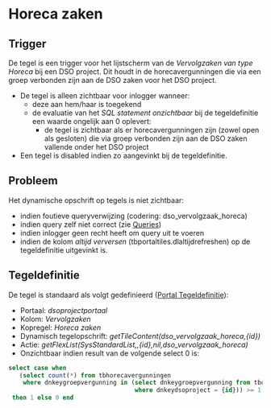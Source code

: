 # Horeca zaken

## Trigger

De tegel is een trigger voor het lijstscherm van de *Vervolgzaken van type Horeca* bij een DSO project. Dit houdt in de horecavergunningen die via een groep verbonden zijn aan de DSO zaken voor het DSO project.

  * De tegel is alleen zichtbaar voor inlogger wanneer:
    * deze aan hem/haar is toegekend
    * de evaluatie van het *SQL statement onzichtbaar* bij de tegeldefinitie een waarde ongelijk aan 0 oplevert:
      * de tegel is zichtbaar als er horecavergunningen zijn (zowel open als gesloten) die via groep verbonden zijn aan de DSO zaken vallende onder het DSO project
  * Een tegel is disabled indien zo aangevinkt bij de tegeldefinitie.

## Probleem

Het dynamische opschrift op tegels is niet zichtbaar:

  * indien foutieve queryverwijzing (codering: dso_vervolgzaak_horeca)
  * indien query zelf niet correct (zie [Queries](/instellen_inrichten/queries.md))
  * indien inlogger geen recht heeft om query uit te voeren
  * indien de kolom *altijd verversen* (tbportaltiles.dlaltijdrefreshen) op de tegeldefinitie uitgevinkt is.

## Tegeldefinitie

De tegel is standaard als volgt gedefinieerd ([Portal Tegeldefinitie](/instellen_inrichten/portaldefinitie/portal_tegel.md)):

  *  Portaal: *dsoprojectportaal*
  *  Kolom: *Vervolgzaken*
  *  Kopregel: *Horeca zaken*
  *  Dynamisch tegelopschrift: *getTileContent(dso_vervolgzaak_horeca,{id})*
  *  Actie: *getFlexList(SysStandardList,,{id},nil,dso_vervolgzaak_horeca)*
  *  Onzichtbaar indien result van de volgende select 0 is:

```sql
select case when
   (select count(*) from tbhorecavergunningen
    where dnkeygroepvergunning in (select dnkeygroepvergunning from tbomgvergunning
                                   where dnkeydsoproject = {id})) >= 1
 then 1 else 0 end
```

